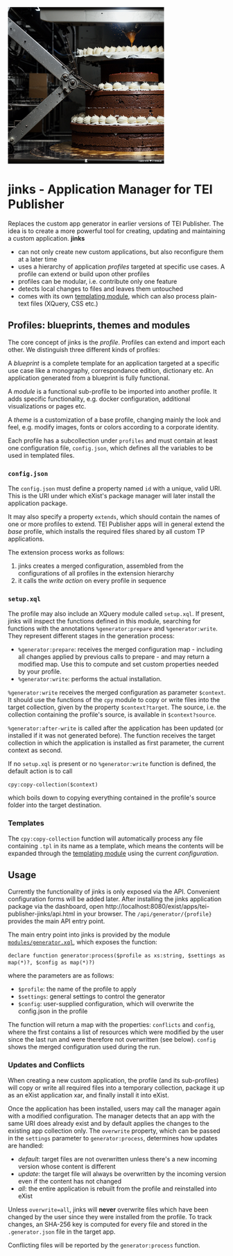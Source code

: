 <img src="pages/logo.png" width="360">

# jinks - Application Manager for TEI Publisher

Replaces the custom app generator in earlier versions of TEI Publisher. The idea is to create a more powerful tool for creating, updating and maintaining a custom application. **jinks**

* can not only create new custom applications, but also reconfigure them at a later time
* uses a hierarchy of application *profiles* targeted at specific use cases. A profile can extend or build upon other profiles
* profiles can be modular, i.e. contribute only one feature
* detects local changes to files and leaves them untouched
* comes with its own [templating module](https://github.com/eeditiones/jinks-templates), which can also process plain-text files (XQuery, CSS etc.)

## Profiles: blueprints, themes and modules

The core concept of jinks is the *profile*. Profiles can extend and import each other. We distinguish three different kinds of profiles:

A *blueprint* is a complete template for an application targeted at a specific use case like a monography, correspondance edition, dictionary etc. An application generated from a blueprint is fully functional.

A *module* is a functional sub-profile to be imported into another profile. It adds specific functionality, e.g. docker configuration, additional visualizations or pages etc.

A *theme* is a customization of a base profile, changing mainly the look and feel, e.g. modify images, fonts or colors according to a corporate identity.

Each profile has a subcollection under `profiles` and must contain at least one configuration file, `config.json`, which defines all the variables to be used in templated files.

### `config.json`

The `config.json` must define a property named `id` with a unique, valid URI. This is the URI under which eXist's package manager will later install the application package.

It may also specify a property `extends`, which should contain the names of one or more profiles to extend. TEI Publisher apps will in general extend the *base* profile, which installs the required files shared by all custom TP applications.

The extension process works as follows:

1. jinks creates a merged configuration, assembled from the configurations of all profiles in the extension hierarchy
2. it calls the *write action* on every profile in sequence

### `setup.xql`

The profile may also include an XQuery module called `setup.xql`. If present, jinks will inspect the functions defined in this module, searching for functions with the annotations `%generator:prepare` and `%generator:write`. They represent different stages in the generation process:

* `%generator:prepare`: receives the merged configuration map - including all changes applied by previous calls to prepare - and may return a modified map. Use this to compute and set custom properties needed by your profile.
* `%generator:write`: performs the actual installation.

`%generator:write` receives the merged configuration as parameter `$context`. It should use the functions of the `cpy` module to copy or write files into the target collection, given by the property `$context?target`. The source, i.e. the collection containing the profile's source, is available in `$context?source`.

`%generator:after-write` is called after the application has been updated (or installed if it was not generated before). The function receives the target collection in which the application is installed as first parameter, the current context as second.  

If no `setup.xql` is present or no `%generator:write` function is defined, the default action is to call

```xquery
cpy:copy-collection($context)
```

which boils down to copying everything contained in the profile's source folder into the target destination.

### Templates

The `cpy:copy-collection` function will automatically process any file containing `.tpl` in its name as a template, which means the contents will be expanded through the [templating module](https://github.com/eeditiones/jinks-templates) using the current *configuration*.

## Usage

Currently the functionality of jinks is only exposed via the API. Convenient configuration forms will be added later. After installing the jinks application package via the dashboard, open http://localhost:8080/exist/apps/tei-publisher-jinks/api.html in your browser. The `/api/generator/{profile}` provides the main API entry point.

The main entry point into jinks is provided by the module [`modules/generator.xql`](modules/generator.xql), which exposes the function:

```xquery
declare function generator:process($profile as xs:string, $settings as map(*)?, $config as map(*)?)
```

where the parameters are as follows:

* `$profile`: the name of the profile to apply
* `$settings`: general settings to control the generator
* `$config`: user-supplied configuration, which will overwrite the config.json in the profile

The function will return a map with the properties: `conflicts` and `config`, where the first contains a list of resources which were modified by the user since the last run and were therefore not overwritten (see below). `config` shows the merged configuration used during the run.

### Updates and Conflicts

When creating a new custom application, the profile (and its sub-profiles) will copy or write all required files into a temporary collection, package it up as an eXist application xar, and finally install it into eXist.

Once the application has been installed, users may call the manager again with a modified configuration. The manager detects that an app with the same URI does already exist and by default applies the changes to the existing app collection only. The `overwrite` property, which can be passed in the `settings` parameter to `generator:process`, determines how updates are handled:

* *default*: target files are not overwritten unless there's a new incoming version whose content is different
* *update*: the target file will always be overwritten by the incoming version even if the content has not changed
* *all*: the entire application is rebuilt from the profile and reinstalled into eXist

Unless `overwrite=all`, jinks will **never** overwrite files which have been changed by the user since they were installed from the profile. To track changes, an SHA-256 key is computed for every file and stored in the `.generator.json` file in the target app.

Conflicting files will be reported by the `generator:process` function.